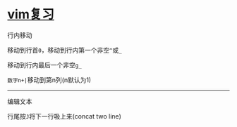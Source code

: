 # [vim复习](/archive/vim/vim_review.md)

<i class="fa fa-hashtag mytitle"></i>
行内移动

移动到行首`0`，移动到行内第一个非空`^`或`_`

移动到行内最后一个非空`g_`

`数字n+|`移动到第n列(n默认为1)

---

<i class="fa fa-hashtag mytitle"></i>
编辑文本

行尾按`J`将下一行吸上来(concat two line)

